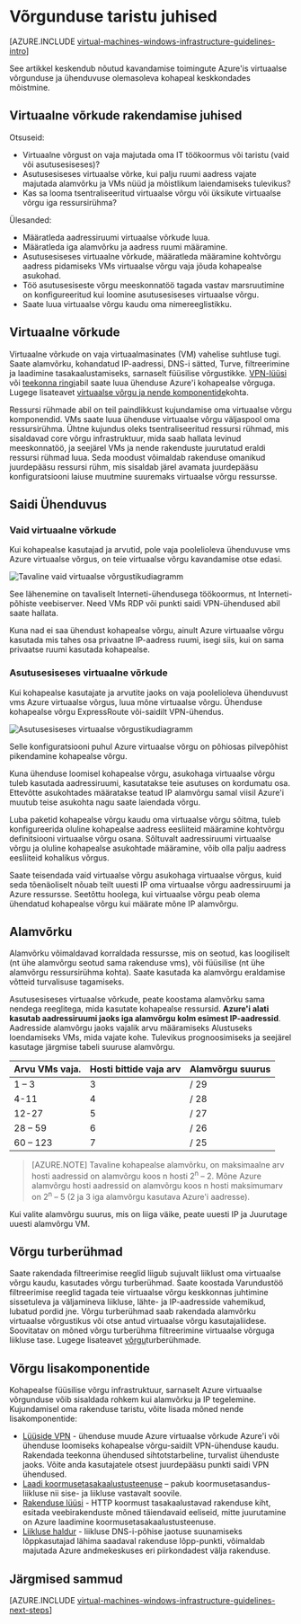 <properties
    pageTitle="Networking taristu juhised | Microsoft Azure'i"
    description="Teavet ja rakendamist suuniseid virtuaalse võrgunduse Azure taristu teenused kasutamise kohta."
    documentationCenter=""
    services="virtual-machines-windows"
    authors="iainfoulds"
    manager="timlt"
    editor=""
    tags="azure-resource-manager"/>

<tags
    ms.service="virtual-machines-windows"
    ms.workload="infrastructure-services"
    ms.tgt_pltfrm="vm-windows"
    ms.devlang="na"
    ms.topic="article"
    ms.date="09/08/2016"
    ms.author="iainfou"/>

# <a name="networking-infrastructure-guidelines"></a>Võrgunduse taristu juhised

[AZURE.INCLUDE [virtual-machines-windows-infrastructure-guidelines-intro](../../includes/virtual-machines-windows-infrastructure-guidelines-intro.md)] 

See artikkel keskendub nõutud kavandamise toimingute Azure'is virtuaalse võrgunduse ja ühenduvuse olemasoleva kohapeal keskkondades mõistmine.


## <a name="implementation-guidelines-for-virtual-networks"></a>Virtuaalne võrkude rakendamise juhised

Otsuseid:

- Virtuaalne võrgust on vaja majutada oma IT töökoormus või taristu (vaid või asutusesiseses)?
- Asutusesiseses virtuaalse võrke, kui palju ruumi aadress vajate majutada alamvõrku ja VMs nüüd ja mõistlikum laiendamiseks tulevikus?
- Kas sa looma tsentraliseeritud virtuaalse võrgu või üksikute virtuaalse võrgu iga ressursirühma?

Ülesanded:

- Määratleda aadressiruumi virtuaalse võrkude luua.
- Määratleda iga alamvõrku ja aadress ruumi määramine.
- Asutusesiseses virtuaalne võrkude, määratleda määramine kohtvõrgu aadress pidamiseks VMs virtuaalse võrgu vaja jõuda kohapealse asukohad.
- Töö asutusesiseste võrgu meeskonnatöö tagada vastav marsruutimine on konfigureeritud kui loomine asutusesiseses virtuaalse võrgu.
- Saate luua virtuaalse võrgu kaudu oma nimereeglistikku.


## <a name="virtual-networks"></a>Virtuaalne võrkude

Virtuaalne võrkude on vaja virtuaalmasinates (VM) vahelise suhtluse tugi. Saate alamvõrku, kohandatud IP-aadressi, DNS-i sätted, Turve, filtreerimine ja laadimine tasakaalustamiseks, sarnaselt füüsilise võrgustikke. [VPN-lüüsi](../vpn-gateway/vpn-gateway-about-vpngateways.md) või [teekonna ringi](../expressroute/expressroute-introduction.md)abil saate luua ühenduse Azure'i kohapealse võrguga. Lugege lisateavet [virtuaalse võrgu ja nende komponentide](../virtual-network/virtual-networks-overview.md)kohta.

Ressursi rühmade abil on teil paindlikkust kujundamise oma virtuaalse võrgu komponendid. VMs saate luua ühenduse virtuaalse võrgu väljaspool oma ressursirühma. Ühtne kujundus oleks tsentraliseeritud ressursi rühmad, mis sisaldavad core võrgu infrastruktuur, mida saab hallata levinud meeskonnatöö, ja seejärel VMs ja nende rakenduste juurutatud eraldi ressursi rühmad luua. Seda moodust võimaldab rakenduse omanikud juurdepääsu ressursi rühm, mis sisaldab järel avamata juurdepääsu konfiguratsiooni laiuse muutmine suuremaks virtuaalse võrgu ressursse.

## <a name="site-connectivity"></a>Saidi Ühenduvus

### <a name="cloud-only-virtual-networks"></a>Vaid virtuaalne võrkude
Kui kohapealse kasutajad ja arvutid, pole vaja poolelioleva ühenduvuse vms Azure virtuaalse võrgus, on teie virtuaalse võrgu kavandamise otse edasi.

![Tavaline vaid virtuaalse võrgustikudiagramm](./media/virtual-machines-common-infrastructure-service-guidelines/vnet01.png)

See lähenemine on tavaliselt Interneti-ühendusega töökoormus, nt Interneti-põhiste veebiserver. Need VMs RDP või punkti saidi VPN-ühendused abil saate hallata.

Kuna nad ei saa ühendust kohapealse võrgu, ainult Azure virtuaalse võrgu kasutada mis tahes osa privaatne IP-aadress ruumi, isegi siis, kui on sama privaatse ruumi kasutada kohapealse.


### <a name="cross-premises-virtual-networks"></a>Asutusesiseses virtuaalne võrkude
Kui kohapealse kasutajate ja arvutite jaoks on vaja poolelioleva ühenduvust vms Azure virtuaalse võrgus, luua mõne virtuaalse võrgu.  Ühenduse kohapealse võrgu ExpressRoute või-saidilt VPN-ühendus.

![Asutusesiseses virtuaalse võrgustikudiagramm](./media/virtual-machines-common-infrastructure-service-guidelines/vnet02.png)

Selle konfiguratsiooni puhul Azure virtuaalse võrgu on põhiosas pilvepõhist pikendamine kohapealse võrgu.

Kuna ühenduse loomisel kohapealse võrgu, asukohaga virtuaalse võrgu tuleb kasutada aadressiruumi, kasutatakse teie asutuses on kordumatu osa. Ettevõtte asukohtades määratakse teatud IP alamvõrgu samal viisil Azure'i muutub teise asukohta nagu saate laiendada võrgu.

Luba paketid kohapealse võrgu kaudu oma virtuaalse võrgu sõitma, tuleb konfigureerida oluline kohapealse aadress eesliiteid määramine kohtvõrgu definitsiooni virtuaalse võrgu osana. Sõltuvalt aadressiruumi virtuaalse võrgu ja oluline kohapealse asukohtade määramine, võib olla palju aadress eesliiteid kohalikus võrgus.

Saate teisendada vaid virtuaalse võrgu asukohaga virtuaalse võrgus, kuid seda tõenäoliselt nõuab teilt uuesti IP oma virtuaalse võrgu aadressiruumi ja Azure ressursse. Seetõttu hoolega, kui virtuaalse võrgu peab olema ühendatud kohapealse võrgu kui määrate mõne IP alamvõrgu.

## <a name="subnets"></a>Alamvõrku
Alamvõrku võimaldavad korraldada ressursse, mis on seotud, kas loogiliselt (nt ühe alamvõrgu seotud sama rakenduse vms), või füüsilise (nt ühe alamvõrgu ressursirühma kohta). Saate kasutada ka alamvõrgu eraldamise võtteid turvalisuse tagamiseks.

Asutusesiseses virtuaalse võrkude, peate koostama alamvõrku sama nendega reeglitega, mida kasutate kohapealse ressursid. **Azure'i alati kasutab aadressiruumi jaoks iga alamvõrgu kolm esimest IP-aadressid**. Aadresside alamvõrgu jaoks vajalik arvu määramiseks Alustuseks loendamiseks VMs, mida vajate kohe. Tulevikus prognoosimiseks ja seejärel kasutage järgmise tabeli suuruse alamvõrgu.

Arvu VMs vaja. | Hosti bittide vaja arv | Alamvõrgu suurus
--- | --- | ---
1 – 3 | 3 | / 29
4-11     | 4 | / 28
12-27 | 5 | / 27
28 – 59 | 6 | / 26
60 – 123 | 7 | / 25

> [AZURE.NOTE] Tavaline kohapealse alamvõrku, on maksimaalne arv hosti aadressid on alamvõrgu koos n hosti 2<sup>n</sup> – 2. Mõne Azure alamvõrgu hosti aadressid on alamvõrgu koos n hosti maksimumarv on 2<sup>n</sup> – 5 (2 ja 3 iga alamvõrgu kasutava Azure'i aadresse).

Kui valite alamvõrgu suurus, mis on liiga väike, peate uuesti IP ja Juurutage uuesti alamvõrgu VM.


## <a name="network-security-groups"></a>Võrgu turberühmad
Saate rakendada filtreerimise reeglid liigub sujuvalt liiklust oma virtuaalse võrgu kaudu, kasutades võrgu turberühmad. Saate koostada Varundustöö filtreerimise reeglid tagada teie virtuaalse võrgu keskkonnas juhtimine sissetuleva ja väljamineva liikluse, lähte- ja IP-aadresside vahemikud, lubatud pordid jne. Võrgu turberühmad saab rakendada alamvõrku virtuaalse võrgustikus või otse antud virtuaalse võrgu kasutajaliidese. Soovitatav on mõned võrgu turberühma filtreerimine virtuaalse võrguga liikluse tase. Lugege lisateavet [võrgu](../virtual-network/virtual-networks-nsg.md)turberühmade.


## <a name="additional-network-components"></a>Võrgu lisakomponentide
Kohapealse füüsilise võrgu infrastruktuur, sarnaselt Azure virtuaalse võrgunduse võib sisaldada rohkem kui alamvõrku ja IP tegelemine. Kujundamisel oma rakenduse taristu, võite lisada mõned nende lisakomponentide:

- [Lüüside VPN](../vpn-gateway/vpn-gateway-about-vpngateways.md) - ühenduse muude Azure virtuaalse võrkude Azure'i või ühenduse loomiseks kohapealse võrgu-saidilt VPN-ühenduse kaudu. Rakendada teekonna ühendused sihtotstarbeline, turvalist ühenduste jaoks. Võite anda kasutajatele otsest juurdepääsu punkti saidi VPN ühendused.
- [Laadi koormusetasakaalustusteenuse](../load-balancer/load-balancer-overview.md) – pakub koormusetasandus-liikluse nii sise- ja liikluse vastavalt soovile.
- [Rakenduse lüüsi](../application-gateway/application-gateway-introduction.md) - HTTP koormust tasakaalustavad rakenduse kiht, esitada veebirakenduste mõned täiendavaid eeliseid, mitte juurutamine on Azure laadimine koormusetasakaalustusteenuse.
- [Liikluse haldur](../traffic-manager/traffic-manager-overview.md) - liikluse DNS-i-põhise jaotuse suunamiseks lõppkasutajad lähima saadaval rakenduse lõpp-punkti, võimaldab majutada Azure andmekeskuses eri piirkondadest välja rakenduse.


## <a name="next-steps"></a>Järgmised sammud

[AZURE.INCLUDE [virtual-machines-windows-infrastructure-guidelines-next-steps](../../includes/virtual-machines-windows-infrastructure-guidelines-next-steps.md)] 